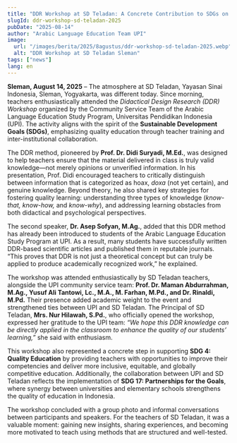 ```yaml
---
title: "DDR Workshop at SD Teladan: A Concrete Contribution to SDGs on Quality Education"
slugId: ddr-workshop-sd-teladan-2025
pubDate: "2025-08-14"
author: "Arabic Language Education Team UPI"
image:
  url: "/images/berita/2025/8agustus/ddr-workshop-sd-teladan-2025.webp"
  alt: "DDR Workshop at SD Teladan Sleman"
tags: ["news"]
lang: en
---
```


**Sleman, August 14, 2025** – The atmosphere at SD Teladan, Yayasan Sinai Indonesia, Sleman, Yogyakarta, was different today. Since morning, teachers enthusiastically attended the *Didactical Design Research (DDR) Workshop* organized by the Community Service Team of the Arabic Language Education Study Program, Universitas Pendidikan Indonesia (UPI). The activity aligns with the spirit of the **Sustainable Development Goals (SDGs)**, emphasizing quality education through teacher training and inter-institutional collaboration.  

The DDR method, pioneered by **Prof. Dr. Didi Suryadi, M.Ed.**, was designed to help teachers ensure that the material delivered in class is truly valid knowledge—not merely opinions or unverified information. In his presentation, Prof. Didi encouraged teachers to critically distinguish between information that is categorized as hoax, *doxa* (not yet certain), and genuine knowledge. Beyond theory, he also shared key strategies for fostering quality learning: understanding three types of knowledge (*know-that, know-how,* and *know-why*), and addressing learning obstacles from both didactical and psychological perspectives.  

The second speaker, **Dr. Asep Sofyan, M.Ag.**, added that this DDR method has already been introduced to students of the Arabic Language Education Study Program at UPI. As a result, many students have successfully written DDR-based scientific articles and published them in reputable journals. “This proves that DDR is not just a theoretical concept but can truly be applied to produce academically recognized work,” he explained.  

The workshop was attended enthusiastically by SD Teladan teachers, alongside the UPI community service team: **Prof. Dr. Maman Abdurrahman, M.Ag., Yusuf Ali Tantowi, Lc., M.A., M. Farhan, M.Pd., and Dr. Rinaldi, M.Pd.** Their presence added academic weight to the event and strengthened ties between UPI and SD Teladan. The Principal of SD Teladan, **Mrs. Nur Hilawah, S.Pd.**, who officially opened the workshop, expressed her gratitude to the UPI team: *“We hope this DDR knowledge can be directly applied in the classroom to enhance the quality of our students’ learning,”* she said with enthusiasm.  

This workshop also represented a concrete step in supporting **SDG 4: Quality Education** by providing teachers with opportunities to improve their competencies and deliver more inclusive, equitable, and globally competitive education. Additionally, the collaboration between UPI and SD Teladan reflects the implementation of **SDG 17: Partnerships for the Goals**, where synergy between universities and elementary schools strengthens the quality of education in Indonesia.  

The workshop concluded with a group photo and informal conversations between participants and speakers. For the teachers of SD Teladan, it was a valuable moment: gaining new insights, sharing experiences, and becoming more motivated to teach using methods that are structured and well-tested.  
